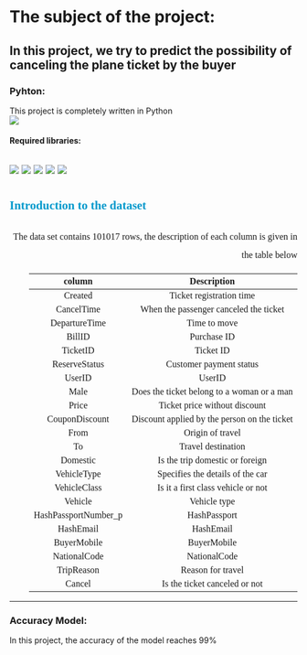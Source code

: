 # The subject of the project:
**In this project, we try to predict the possibility of canceling the plane ticket by the buyer**
---
### Pyhton:
This project is completely written in Python </br>
<img src = "https://img.shields.io/badge/Python-f39f37" />
#### Required libraries:
<img src = "https://img.shields.io/badge/pandas-f39f37" /> <img src = "https://img.shields.io/badge/numpy-f39f37" /> <img src = "https://img.shields.io/badge/datetime-f39f37" />
<img src = "https://img.shields.io/badge/scikit learn-f39f37" /> <img src = "https://img.shields.io/badge/seaborn-f39f37" />
---
<h2 style="line-height:200%;font-family:vazir;color:#0099cc">
<font color="#0099cc">
Introduction to the dataset
</font>
</h2>

<p dir=rtl style="direction: rtl; ; line-height:200%; font-family:vazir; font-size:medium">
<font size=3>
The data set contains 101017 rows, the description of each column is given in the table below
</font>
</p>

<center>
<div dir=rtl style="direction: rtl;line-height:200%;font-family:vazir;font-size:medium">
<font face="vazir" size=3>
    
|Description|column|
|:------:|:---:|
|Ticket registration time|Created|
|When the passenger canceled the ticket|CancelTime|
|Time to move|DepartureTime|
|Purchase ID|BillID|
|Ticket ID|TicketID|
|Customer payment status|ReserveStatus|
|UserID|UserID|
|Does the ticket belong to a woman or a man|Male|
|Ticket price without discount|Price|
|Discount applied by the person on the ticket|CouponDiscount|
|Origin of travel|From|
|Travel destination|To|
|Is the trip domestic or foreign|Domestic|
|Specifies the details of the car|VehicleType|
|Is it a first class vehicle or not|VehicleClass|
|Vehicle type|Vehicle|
|HashPassport|HashPassportNumber_p|
|HashEmail|HashEmail|
|BuyerMobile|BuyerMobile|
|NationalCode|NationalCode|
|Reason for travel|TripReason|
|Is the ticket canceled or not|Cancel|
    
</font>
</div>
</center>

---
### Accuracy Model:
In this project, the accuracy of the model reaches 99%
